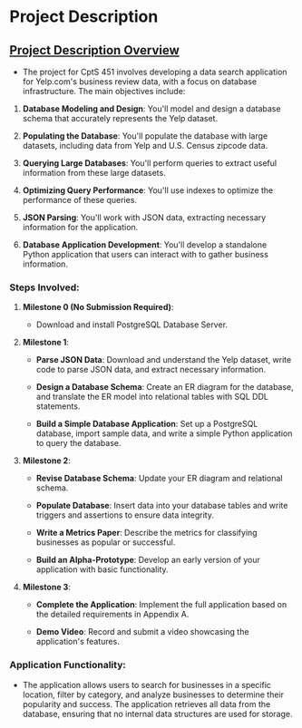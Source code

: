 # Project Description

## [Project Description Overview](https://github.com/MarkShinozaki/CPTS451-DatabaseSystems/tree/Project/Project%20Description)

- The project for CptS 451 involves developing a data search application for Yelp.com's business review data, with a focus on database infrastructure. The main objectives include:

1. **Database Modeling and Design**: You'll model and design a database schema that accurately represents the Yelp dataset.
   
2. **Populating the Database**: You'll populate the database with large datasets, including data from Yelp and U.S. Census zipcode data.
   
3. **Querying Large Databases**: You'll perform queries to extract useful information from these large datasets.
   
4. **Optimizing Query Performance**: You'll use indexes to optimize the performance of these queries.
   
5. **JSON Parsing**: You'll work with JSON data, extracting necessary information for the application.
    
6. **Database Application Development**: You'll develop a standalone Python application that users can interact with to gather business information.

### Steps Involved:

1. **Milestone 0 (No Submission Required)**:

    - Download and install PostgreSQL Database Server.

2. **Milestone 1**:

    - **Parse JSON Data**: Download and understand the Yelp dataset, write code to parse JSON data, and extract necessary information.

    - **Design a Database Schema**: Create an ER diagram for the database, and translate the ER model into relational tables with SQL DDL statements.

    - **Build a Simple Database Application**: Set up a PostgreSQL database, import sample data, and write a simple Python application to query the database.

3. **Milestone 2**:

    - **Revise Database Schema**: Update your ER diagram and relational schema.

    - **Populate Database**: Insert data into your database tables and write triggers and assertions to ensure data integrity.

    - **Write a Metrics Paper**: Describe the metrics for classifying businesses as popular or successful.

    - **Build an Alpha-Prototype**: Develop an early version of your application with basic functionality.

4. **Milestone 3**:

    - **Complete the Application**: Implement the full application based on the detailed requirements in Appendix A.

    - **Demo Video**: Record and submit a video showcasing the application's features.

### Application Functionality:

- The application allows users to search for businesses in a specific location, filter by category, and analyze businesses to determine their popularity and success. The application retrieves all data from the database, ensuring that no internal data structures are used for storage.


































